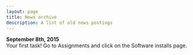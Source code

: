 ```yaml
---
layout: page
title: News archive
description: A list of old news postings
---
```



**September 8th, 2015**  
Your first task! Go to Assignments and click on the Software installs page.  